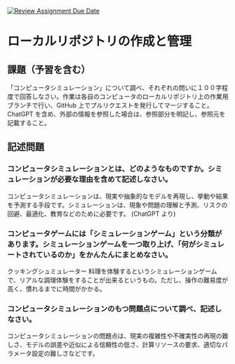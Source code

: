 [![Review Assignment Due Date](https://classroom.github.com/assets/deadline-readme-button-24ddc0f5d75046c5622901739e7c5dd533143b0c8e959d652212380cedb1ea36.svg)](https://classroom.github.com/a/wXVH1iCY)
# ローカルリポジトリの作成と管理

## 課題（予習を含む）

「コンピュータシミュレーション」について調べ、それぞれの問いに１００字程度で回答しなさい。作業は各自のコンピュータのローカルリポジトリ上の作業用ブランチで行い、GitHub 上でプルリクエストを発行してマージすること。ChatGPT を含め、外部の情報を参照した場合は、参照部分を明記し、参照元を記載すること。

## 記述問題

### コンピュータシミュレーションとは、どのようなものですか。シミュレーションが必要な理由を含めて記述しなさい。
コンピュータシミュレーションは、現実や抽象的なモデルを再現し、挙動や結果を予測する手段です。シミュレーションは、現象や問題の理解と予測、リスクの回避、最適化、教育などのために必要です。
(ChatGPT より)

### コンピュータゲームには「シミュレーションゲーム」という分類があります。シミュレーションゲームを一つ取り上げ、「何がシミュレートされているのか」をかんたんにまとめなさい。
クッキングシュミュレーター
料理を体験するというシミュレーションゲームで、リアルな調理体験をすることが出来るというもの。ただし、操作の難易度が高く、慣れるまでに時間がかかる。

### コンピュータシミュレーションのもつ問題点について調べ、記述しなさい。
コンピュータシミュレーションの問題点は、現実の複雑性や不確実性の再現の難しさ、モデルの誤差や近似による信頼性の低さ、計算リソースの要求、適切なパラメータ設定の難しさなどです。
